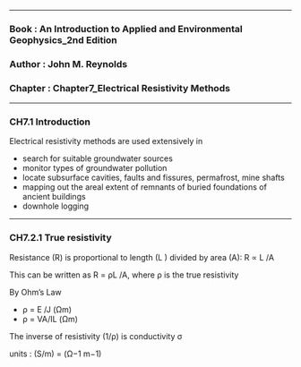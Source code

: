 ----------------------------------------------------------------------------

### Book : An Introduction to Applied and Environmental Geophysics_2nd Edition

### Author : John M. Reynolds

### Chapter : Chapter7_Electrical Resistivity Methods

----------------------------------------------------------------------------

### CH7.1 Introduction

Electrical resistivity methods are used extensively in 
- search for suitable groundwater sources
- monitor types of groundwater pollution
- locate subsurface cavities, faults and fissures, permafrost, mine shafts
- mapping out the areal extent of remnants of buried foundations of ancient buildings
- downhole logging

----------------------------------------------------------------------------

### CH7.2.1 True resistivity

Resistance (R) is proportional to length (L ) divided by area (A): R ∝ L /A

This can be written as R = ρL /A, where ρ is the true resistivity

By Ohm’s Law

- ρ = E /J (Ωm)
- ρ = VA/IL (Ωm)

The inverse of resistivity (1/ρ) is conductivity σ 

 units : (S/m) =  (Ω−1 m−1)
